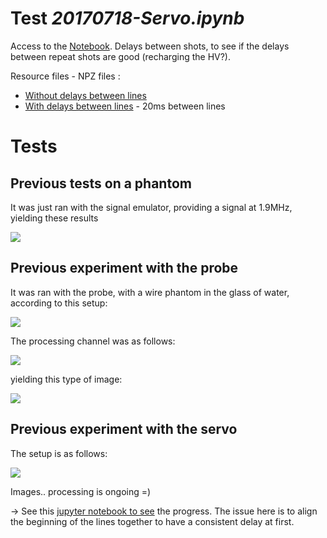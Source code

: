 # Test _20170718-Servo.ipynb_

Access to the [Notebook](/elmo/data/arduiphantom/20170718-Servo.ipynb). Delays between shots, to see if the delays between repeat shots are good (recharging the HV?).

Resource files - NPZ files :

* [Without delays between lines](/elmo/data/arduiphantom/nodelay.npz) 
* [With delays between lines](/elmo/data/arduiphantom/delay.npz) - 20ms between lines

# Tests

## Previous tests on a phantom

It was just ran with the signal emulator, providing a signal at 1.9MHz, yielding these results

![](/elmo/data/twoadcs.jpg)

## Previous experiment with the probe

It was ran with the probe, with a wire phantom in the glass of water, according to this setup:

![](/elmo/images/20170717_210209.jpg)

The processing channel was as follows:

![](/elmo/data/Imgs/Processing_probeX.data.jpg)

yielding this type of image:

![](/elmo/data/Imgs/pic_probeX.data.jpg)

## Previous experiment with the servo

The setup is as follows:

![](/elmo/images/20170717_223857.jpg)

Images.. processing is ongoing =)

-> See this [jupyter notebook to see](/elmo/data/arduiphantom/20170718-Servo.ipynb) the progress. The issue here is to align the beginning of the lines together to have a consistent delay at first.


